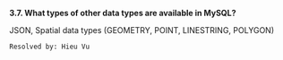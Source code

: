 **3.7. What types of other data types are available in MySQL?**

JSON, Spatial data types (GEOMETRY, POINT, LINESTRING, POLYGON)

`Resolved by: Hieu Vu`
